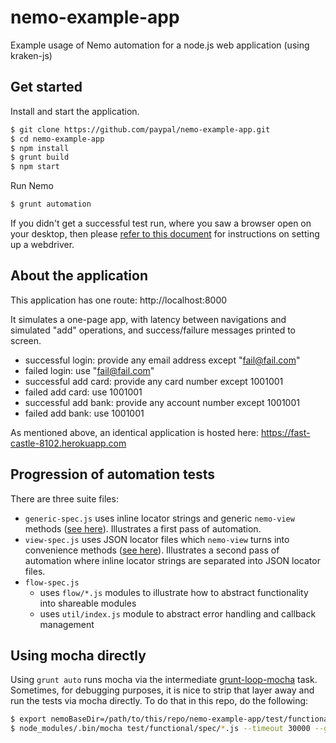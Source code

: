 # nemo-example-app

Example usage of Nemo automation for a node.js web application (using kraken-js)

## Get started

Install and start the application.

```bash
$ git clone https://github.com/paypal/nemo-example-app.git
$ cd nemo-example-app
$ npm install
$ grunt build
$ npm start
```

Run Nemo

```bash
$ grunt automation
```

If you didn't get a successful test run, where you saw a browser open on your desktop,
then please [refer to this document](https://github.com/paypal/nemo-docs/blob/1.0-develop/driver-setup.md) for
instructions on setting up a webdriver.

## About the application

This application has one route: http://localhost:8000

It simulates a one-page app, with latency between navigations and simulated "add" operations, and success/failure messages
printed to screen.

* successful login: provide any email address except "fail@fail.com"
* failed login: use "fail@fail.com"
* successful add card: provide any card number except 1001001
* failed add card: use 1001001
* successful add bank: provide any account number except 1001001
* failed add bank: use 1001001

As mentioned above, an identical application is hosted here: https://fast-castle-8102.herokuapp.com

## Progression of automation tests

There are three suite files:

* `generic-spec.js` uses inline locator strings and generic `nemo-view` methods
([see here](https://github.com/paypal/nemo-view/blob/master/README.md#genericunderbar-methods)). Illustrates a first pass
of automation.
* `view-spec.js` uses JSON locator files which `nemo-view` turns into convenience methods
([see here](https://github.com/paypal/nemo-view/blob/master/README.md#locator-methods)). Illustrates a second pass
of automation where inline locator strings are separated into JSON locator files.
* `flow-spec.js`
  * uses `flow/*.js` modules to illustrate how to abstract functionality into shareable modules
  * uses `util/index.js` module to abstract error handling and callback management


## Using mocha directly

Using `grunt auto` runs mocha via the intermediate [grunt-loop-mocha](https://github.com/grawk/grunt-loop-mocha) task.
Sometimes, for debugging purposes, it is nice to strip that layer away and run the tests via mocha directly. To do that
in this repo, do the following:

```bash
$ export nemoBaseDir=/path/to/this/repo/nemo-example-app/test/functional
$ node_modules/.bin/mocha test/functional/spec/*.js --timeout 30000 --grep @flow
```